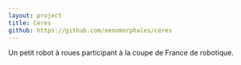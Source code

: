 ```yaml
---
layout: project
title: Ceres
github: https://github.com/xenomorphales/ceres
---
```


Un petit robot à roues participant à la coupe de France de robotique.

